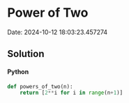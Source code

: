 # Power of Two

Date: 2024-10-12 18:03:23.457274

## Solution

#### Python
```python
def powers_of_two(n):
    return [2**i for i in range(n+1)]
 ```